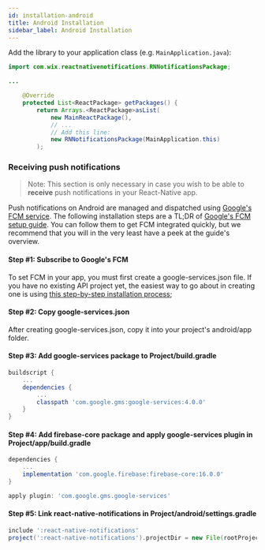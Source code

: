 ```yaml
---
id: installation-android
title: Android Installation
sidebar_label: Android Installation
---
```


Add the library to your application class (e.g. `MainApplication.java`):

```java
import com.wix.reactnativenotifications.RNNotificationsPackage;

...

    @Override
    protected List<ReactPackage> getPackages() {
        return Arrays.<ReactPackage>asList(
            new MainReactPackage(),
	        // ...
	        // Add this line:
	        new RNNotificationsPackage(MainApplication.this)
        );
```

### Receiving push notifications

> Note: This section is only necessary in case you wish to be able to **receive** push notifications in your React-Native app.

Push notifications on Android are managed and dispatched using [Google's FCM service](https://firebase.google.com/docs/cloud-messaging). The following installation steps are a TL;DR of [Google's FCM setup guide](https://firebase.google.com/docs/cloud-messaging/android/client). You can follow them to get FCM integrated quickly, but we recommend that you will in the very least have a peek at the guide's overview.

#### Step #1: Subscribe to Google's FCM

To set FCM in your app, you must first create a google-services.json file. If you have no existing API project yet, the easiest way to go about in creating one is using [this step-by-step installation process](https://firebase.google.com/docs/android/setup);


#### Step #2: Copy google-services.json

After creating google-services.json, copy it into your project's android/app folder.

#### Step #3: Add google-services package to Project/build.gradle
```gradle
buildscript {
    ...
    dependencies {
        ...
        classpath 'com.google.gms:google-services:4.0.0'
    }
}
```

#### Step #4: Add firebase-core package and apply google-services plugin in Project/app/build.gradle
```gradle
dependencies {
    ...
    implementation 'com.google.firebase:firebase-core:16.0.0'
}

apply plugin: 'com.google.gms.google-services'
```

#### Step #5: Link react-native-notifications in Project/android/settings.gradle
```gradle
include ':react-native-notifications'
project(':react-native-notifications').projectDir = new File(rootProject.projectDir, '../../../node_modules/react-native-notifications/lib/android/app')
```